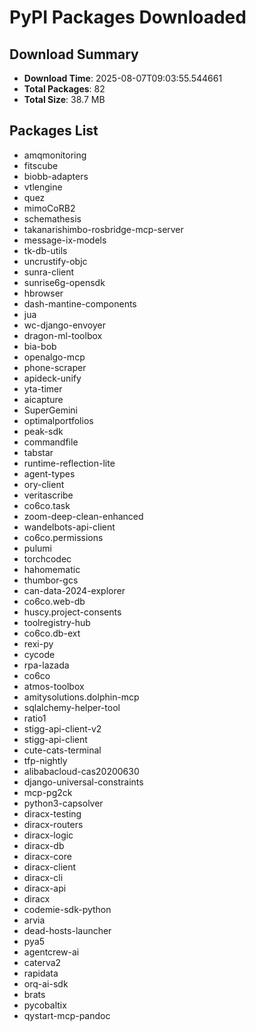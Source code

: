 # PyPI Packages Downloaded

## Download Summary
- **Download Time**: 2025-08-07T09:03:55.544661
- **Total Packages**: 82
- **Total Size**: 38.7 MB

## Packages List
- amqmonitoring
- fitscube
- biobb-adapters
- vtlengine
- quez
- mimoCoRB2
- schemathesis
- takanarishimbo-rosbridge-mcp-server
- message-ix-models
- tk-db-utils
- uncrustify-objc
- sunra-client
- sunrise6g-opensdk
- hbrowser
- dash-mantine-components
- jua
- wc-django-envoyer
- dragon-ml-toolbox
- bia-bob
- openalgo-mcp
- phone-scraper
- apideck-unify
- yta-timer
- aicapture
- SuperGemini
- optimalportfolios
- peak-sdk
- commandfile
- tabstar
- runtime-reflection-lite
- agent-types
- ory-client
- veritascribe
- co6co.task
- zoom-deep-clean-enhanced
- wandelbots-api-client
- co6co.permissions
- pulumi
- torchcodec
- hahomematic
- thumbor-gcs
- can-data-2024-explorer
- co6co.web-db
- huscy.project-consents
- toolregistry-hub
- co6co.db-ext
- rexi-py
- cycode
- rpa-lazada
- co6co
- atmos-toolbox
- amitysolutions.dolphin-mcp
- sqlalchemy-helper-tool
- ratio1
- stigg-api-client-v2
- stigg-api-client
- cute-cats-terminal
- tfp-nightly
- alibabacloud-cas20200630
- django-universal-constraints
- mcp-pg2ck
- python3-capsolver
- diracx-testing
- diracx-routers
- diracx-logic
- diracx-db
- diracx-core
- diracx-client
- diracx-cli
- diracx-api
- diracx
- codemie-sdk-python
- arvia
- dead-hosts-launcher
- pya5
- agentcrew-ai
- caterva2
- rapidata
- orq-ai-sdk
- brats
- pycobaltix
- qystart-mcp-pandoc
